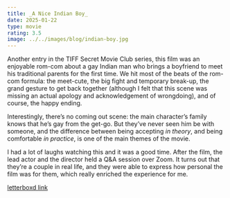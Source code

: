 ```yaml
---
title: _A Nice Indian Boy_
date: 2025-01-22
type: movie
rating: 3.5
image: ../../images/blog/indian-boy.jpg
---
```


Another entry in the TIFF Secret Movie Club series, this film was an enjoyable rom-com about a gay Indian man who brings a boyfriend to meet his traditional parents for the first time. We hit most of the beats of the rom-com formula: the meet-cute, the big fight and temporary break-up, the grand gesture to get back together (although I felt that this scene was missing an actual apology and acknowledgement of wrongdoing), and of course, the happy ending.

Interestingly, there’s no coming out scene: the main character’s family knows that he’s gay from the get-go. But they’ve never seen him be with someone, and the difference between being accepting _in theory_, and being comfortable _in practice_, is one of the main themes of the movie.

I had a lot of laughs watching this and it was a good time. After the film, the lead actor and the director held a Q&A session over Zoom. It turns out that they’re a couple in real life, and they were able to express how personal the film was for them, which really enriched the experience for me.

[letterboxd link](https://letterboxd.com/film/a-nice-indian-boy/)
